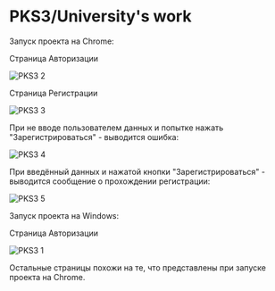 # PKS3/University's work

Запуск проекта на Chrome:

Страница Авторизации

![PKS3 2](https://github.com/user-attachments/assets/e761976b-9677-4822-8d50-4872603da06b)

Страница Регистрации

![PKS3 3](https://github.com/user-attachments/assets/6c552af1-9a63-46f7-86fa-0820627cd8ae)

При не вводе пользователем данных и попытке нажать "Зарегистрироваться" - выводится ошибка:

![PKS3 4](https://github.com/user-attachments/assets/5ee73973-6489-4c12-b8ca-8ee52e8fda5e)

При введённый данных и нажатой кнопки "Зарегистрироваться" - выводится сообщение о прохождении регистрации:

![PKS3 5](https://github.com/user-attachments/assets/3a34c354-83cd-4cf6-a504-8295f7cea11a)

Запуск проекта на Windows:

Страница Авторизации

![PKS3 1](https://github.com/user-attachments/assets/eb58fe3e-d2cb-446d-9511-b08febd6d8fa)

Остальные страницы похожи на те, что представлены при запуске проекта на Chrome.
